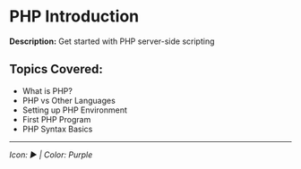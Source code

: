 # PHP Introduction

**Description:** Get started with PHP server-side scripting

## Topics Covered:
- What is PHP?
- PHP vs Other Languages
- Setting up PHP Environment
- First PHP Program
- PHP Syntax Basics

---
*Icon: ▶️ | Color: Purple*